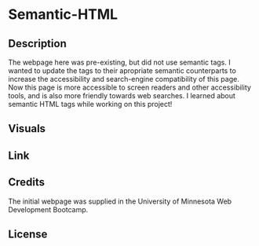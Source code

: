 # Semantic-HTML

## Description

The webpage here was pre-existing, but did not use semantic tags. I wanted to update the tags to their apropriate semantic counterparts to increase the accessibility and search-engine compatibility of this page. Now this page is more accessible to screen readers and other accessibility tools, and is also more friendly towards web searches. I learned about semantic HTML tags while working on this project!

## Visuals

<!-- screenshot goes here -->

## Link

<!-- live page link goes here -->

## Credits

The initial webpage was supplied in the University of Minnesota Web Development Bootcamp.

## License

